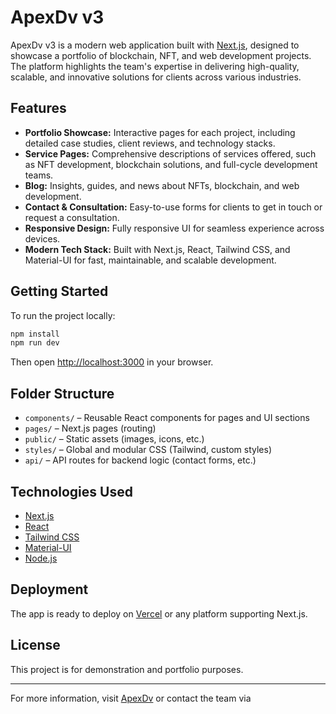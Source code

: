 # ApexDv v3

ApexDv v3 is a modern web application built with [Next.js](https://nextjs.org/), designed to showcase a portfolio of blockchain, NFT, and web development projects. The platform highlights the team's expertise in delivering high-quality, scalable, and innovative solutions for clients across various industries.

## Features

- **Portfolio Showcase:** Interactive pages for each project, including detailed case studies, client reviews, and technology stacks.
- **Service Pages:** Comprehensive descriptions of services offered, such as NFT development, blockchain solutions, and full-cycle development teams.
- **Blog:** Insights, guides, and news about NFTs, blockchain, and web development.
- **Contact & Consultation:** Easy-to-use forms for clients to get in touch or request a consultation.
- **Responsive Design:** Fully responsive UI for seamless experience across devices.
- **Modern Tech Stack:** Built with Next.js, React, Tailwind CSS, and Material-UI for fast, maintainable, and scalable development.

## Getting Started

To run the project locally:

```bash
npm install
npm run dev
```

Then open [http://localhost:3000](http://localhost:3000) in your browser.

## Folder Structure

- `components/` – Reusable React components for pages and UI sections
- `pages/` – Next.js pages (routing)
- `public/` – Static assets (images, icons, etc.)
- `styles/` – Global and modular CSS (Tailwind, custom styles)
- `api/` – API routes for backend logic (contact forms, etc.)

## Technologies Used

- [Next.js](https://nextjs.org/)
- [React](https://reactjs.org/)
- [Tailwind CSS](https://tailwindcss.com/)
- [Material-UI](https://mui.com/)
- [Node.js](https://nodejs.org/)

## Deployment

The app is ready to deploy on [Vercel](https://vercel.com/) or any platform supporting Next.js.

## License

This project is for demonstration and portfolio purposes.

---

For more information, visit [ApexDv](https://apexdv.com/) or contact the team via
